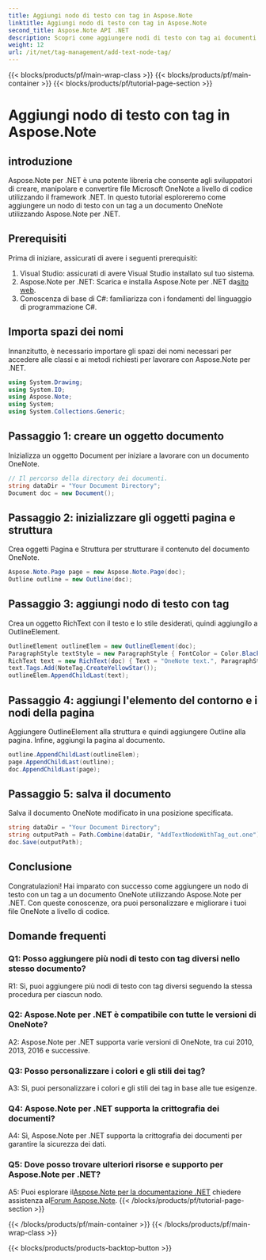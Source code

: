```yaml
---
title: Aggiungi nodo di testo con tag in Aspose.Note
linktitle: Aggiungi nodo di testo con tag in Aspose.Note
second_title: Aspose.Note API .NET
description: Scopri come aggiungere nodi di testo con tag ai documenti OneNote utilizzando Aspose.Note per .NET.
weight: 12
url: /it/net/tag-management/add-text-node-tag/
---
```


{{< blocks/products/pf/main-wrap-class >}}
{{< blocks/products/pf/main-container >}}
{{< blocks/products/pf/tutorial-page-section >}}

# Aggiungi nodo di testo con tag in Aspose.Note

## introduzione

Aspose.Note per .NET è una potente libreria che consente agli sviluppatori di creare, manipolare e convertire file Microsoft OneNote a livello di codice utilizzando il framework .NET. In questo tutorial esploreremo come aggiungere un nodo di testo con un tag a un documento OneNote utilizzando Aspose.Note per .NET.

## Prerequisiti

Prima di iniziare, assicurati di avere i seguenti prerequisiti:

1. Visual Studio: assicurati di avere Visual Studio installato sul tuo sistema.
2.  Aspose.Note per .NET: Scarica e installa Aspose.Note per .NET da[sito web](https://releases.aspose.com/note/net/).
3. Conoscenza di base di C#: familiarizza con i fondamenti del linguaggio di programmazione C#.

## Importa spazi dei nomi

Innanzitutto, è necessario importare gli spazi dei nomi necessari per accedere alle classi e ai metodi richiesti per lavorare con Aspose.Note per .NET.

```csharp
using System.Drawing;
using System.IO;
using Aspose.Note;
using System;
using System.Collections.Generic;
```

## Passaggio 1: creare un oggetto documento

Inizializza un oggetto Document per iniziare a lavorare con un documento OneNote.

```csharp
// Il percorso della directory dei documenti.
string dataDir = "Your Document Directory";
Document doc = new Document();
```

## Passaggio 2: inizializzare gli oggetti pagina e struttura

Crea oggetti Pagina e Struttura per strutturare il contenuto del documento OneNote.

```csharp
Aspose.Note.Page page = new Aspose.Note.Page(doc);
Outline outline = new Outline(doc);
```

## Passaggio 3: aggiungi nodo di testo con tag

Crea un oggetto RichText con il testo e lo stile desiderati, quindi aggiungilo a OutlineElement.

```csharp
OutlineElement outlineElem = new OutlineElement(doc);
ParagraphStyle textStyle = new ParagraphStyle { FontColor = Color.Black, FontName = "Arial", FontSize = 10 };
RichText text = new RichText(doc) { Text = "OneNote text.", ParagraphStyle = textStyle };
text.Tags.Add(NoteTag.CreateYellowStar());
outlineElem.AppendChildLast(text);
```

## Passaggio 4: aggiungi l'elemento del contorno e i nodi della pagina

Aggiungere OutlineElement alla struttura e quindi aggiungere Outline alla pagina. Infine, aggiungi la pagina al documento.

```csharp
outline.AppendChildLast(outlineElem);
page.AppendChildLast(outline);
doc.AppendChildLast(page);
```

## Passaggio 5: salva il documento

Salva il documento OneNote modificato in una posizione specificata.

```csharp
string dataDir = "Your Document Directory";
string outputPath = Path.Combine(dataDir, "AddTextNodeWithTag_out.one");
doc.Save(outputPath);
```

## Conclusione

Congratulazioni! Hai imparato con successo come aggiungere un nodo di testo con un tag a un documento OneNote utilizzando Aspose.Note per .NET. Con queste conoscenze, ora puoi personalizzare e migliorare i tuoi file OneNote a livello di codice.

## Domande frequenti

### Q1: Posso aggiungere più nodi di testo con tag diversi nello stesso documento?

R1: Sì, puoi aggiungere più nodi di testo con tag diversi seguendo la stessa procedura per ciascun nodo.

### Q2: Aspose.Note per .NET è compatibile con tutte le versioni di OneNote?

A2: Aspose.Note per .NET supporta varie versioni di OneNote, tra cui 2010, 2013, 2016 e successive.

### Q3: Posso personalizzare i colori e gli stili dei tag?

A3: Sì, puoi personalizzare i colori e gli stili dei tag in base alle tue esigenze.

### Q4: Aspose.Note per .NET supporta la crittografia dei documenti?

A4: Sì, Aspose.Note per .NET supporta la crittografia dei documenti per garantire la sicurezza dei dati.

### Q5: Dove posso trovare ulteriori risorse e supporto per Aspose.Note per .NET?

 A5: Puoi esplorare il[Aspose.Note per la documentazione .NET](https://reference.aspose.com/note/net/) chiedere assistenza al[Forum Aspose.Note](https://forum.aspose.com/c/note/28).
{{< /blocks/products/pf/tutorial-page-section >}}

{{< /blocks/products/pf/main-container >}}
{{< /blocks/products/pf/main-wrap-class >}}

{{< blocks/products/products-backtop-button >}}

